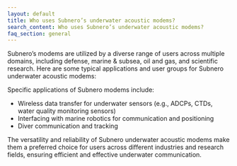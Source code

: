 ```yaml
---
layout: default
title: Who uses Subnero’s underwater acoustic modems?
search_content: Who uses Subnero’s underwater acoustic modems?
faq_section: general
---
```


Subnero’s modems are utilized by a diverse range of users across multiple domains, including defense, marine & subsea, oil and gas, and scientific research. Here are some typical applications and user groups for Subnero underwater acoustic modems:

Specific applications of Subnero modems include:

- Wireless data transfer for underwater sensors (e.g., ADCPs, CTDs, water quality monitoring sensors)
- Interfacing with marine robotics for communication and positioning
- Diver communication and tracking

The versatility and reliability of Subnero underwater acoustic modems make them a preferred choice for users across different industries and research fields, ensuring efficient and effective underwater communication.
